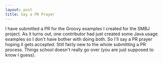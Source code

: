 ```yaml
---
layout: post
title: Say a PR Prayer
---
```


I have submitted a PR for the Groovy examples I created for the SMBJ project. As it turns out, one contributor had just created some
Java usage examples so I don't have bother with doing both. So I'll say a PR prayer hoping it gets accepted. Still fairly new to the whole
submitting a PR process. Things school doesn't really go over (you are just supposed to know I guess).
